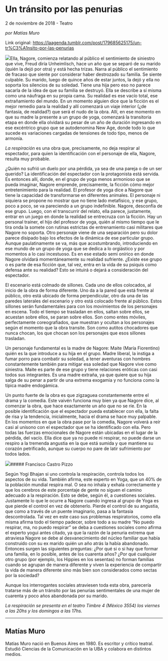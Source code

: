 # Un tránsito por las penurias



2 de noviembre de 2018 - Teatro

_por Matías Muro_

Link original: https://laagenda.tumblr.com/post/179685625175/un-tr%C3%A1nsito-por-las-penurias

![](https://64.media.tumblr.com/20563987c578d61bd3a85eb5a03919d9/tumblr_inline_phkkmlB02a1t6q87u_500.jpg)Ella, Nagore, comienza relatando al público el sentimiento de siniestro que vive, Freud diría Unheimlisch, hace un año que se separó de su marido (quién la dejó por otra) y está hecha trizas. Narra al público el sentimiento de fracaso que siente por considerar haber destrozado su familia. Se siente culpable. Su marido, luego de quince años de estar juntos, la dejó y ella no soporta los silencios de su soledad. Tiene una hija pero eso no parece sacarla de la idea de que su familia se destruyó. Ella se describe a sí misma como una náufraga en su propia cama. Su realidad es ese vacío total, ese extrañamiento del mundo. En un momento alguien dice que la ficción es el mejor remedio para la realidad y allí comenzará un viaje interior (¿de fantasía, de realidad?) que será el nudo de la obra. Allí, en ese momento en que su madre la presente a un grupo de yoga, comenzará la transitoria etapa en donde ella olvidará su pesar de un año de duración ingresando en ese excéntrico grupo que se autodenomina New Age, donde todo lo que sucede es variaciones cargadas de tensiones de todo tipo, menos de armonía. 


*La respiración* es una obra que, precisamente, no deja respirar al espectador, para quien la identificación con el personaje de ella, Nagore, resulta muy probable. 


¿Quién no sufrió un duelo por una pérdida, ya sea de una pareja o de un ser querido? La identificación del espectador con la protagonista está servida. Es entonces allí, donde, en el grupo de yoga menos armonioso que se pueda imaginar, Nagore emprende, precisamente, la ficción cómo mejor entretenimiento para la realidad. El profesor de yoga dice a Nagore que tiene la capacidad de transformarse en diferentes animales. El personaje ni siquiera se propone no mostrar que no tiene lado metafísico, y ese grupo, poco a poco, se va pareciendo a un grupo indefinible. Nagore, desconfía de ese grupo. Luego, con el transcurrir del relato, ella parece, justamente, entrar en un juego en donde la realidad se entrecruza con la ficción. Hay un personal trainer, el hijo del profesor de yoga, quién al mismo tiempo que le tira onda la somete con rutinas estrictas de entrenamiento casi militares que Nagore no soporta. Otro personaje viene de una separación pero su dolor parece disipado bajo los efectos de la dinámica de ese particular grupo. Aunque paulatinamente se va, más que acostumbrando, introduciendo en ese mundo de un grupo de yoga que se dedica a lo orgiástico y por momentos a lo casi incestuoso. Es en ese estado semi onírico en donde Nagore olvidará momentáneamente su realidad sufriente. ¿Existe ese grupo o es parte de esa ficción que, tal vez, entra en la vida de su psiquis como defensa ante su realidad? Esto se intuirá o dejará a consideración del espectador.


El escenario está colmado de sillones. Cada uno de ellos colocados, al inicio de la obra de forma diferente. Uno da a la pared que está frente al público, otro está ubicado de forma perpendicular, otro da una de las paredes laterales del escenario y otro está colocado frente al público. Estos sillones serán fundamentales para con los movimientos de los personajes en escena. Todo el tiempo se trasladan en ellos, saltan sobre ellos, se acuestan sobre ellos, se paran sobre ellos. Son como entes móviles, perfectamente coreografiados, que muestran y ocultan a los personajes según el momento que la obra transite. Son como autitos chocadores que nunca chocan, los que chocan son los personajes que esos sillones trasladan.


Un personaje fundamental es la madre de Nagore: Maite (María Fiorentino) quién es la que introduce a su hija en el grupo. Madre liberal, la instiga a fumar porro para combatir su soledad, a tener aventuras con hombres constantemente también para mitigar esa soledad que Nagore vive como siniestra. Maite es parte de ese grupo y tiene relaciones eróticas con casi todos sus integrantes. Es una madre extraña, ya que quiere que su hija salga de su penar a partir de una extrema exogamia y no funciona como la típica madre endogámica. 


Un punto fuerte de la obra es que zigzaguea constantemente entre el drama y la comedia. Este vaivén funciona muy bien ya que Nagore dice, al comenzar la obra, que hace exactamente un año que no se ríe. En la posible identificación que el espectador pueda establecer con ella, la falta de risa y la tendencia, inicialmente, hacia el drama se hace muy palpable. En los momentos en que la obra pase por la comedia, Nagore volverá a reír casi al unísono con el espectador que se ha identificado con ella. Pero todas las fuerzas emocionales de Nagore están ubicadas en el lugar de la pérdida, del vacío. Ella dice que ya no puede ni respirar, no puede darse un respiro a la tremenda angustia en la que está sumida y que mantiene su corazón petrificado, aunque su cuerpo no pare de latir sufrimiento por todos lados. 


![](https://64.media.tumblr.com/20563987c578d61bd3a85eb5a03919d9/tumblr_inline_phkkmlB02a1t6q87u_500.jpg)##### Francisco Castro Pizzo

Según Yogi Bhajan si uno controla la respiración, controla todos los aspectos de su vida. También afirma, este experto en Yoga, que un 40% de la población mundial respira mal. O sea no inhala y exhala correctamente y que los cerebros de este porcentaje de gente no siguen el camino adecuado a la respiración. Esto se debe, según él, a cuestiones sociales. Justamente lo que le ocurre a Nagore cuando ingresa al grupo de Yoga es que pierde el control en vez de obtenerlo. Pierde el control de su angustia, que como a través de un puente imaginario, pasa a la fantasía descontrolada. Tal vez en este caso sus problemas respiratorios, como ella misma afirma todo el tiempo padecer, sobre todo a su madre “No puedo respirar, ma, no puedo respirar” se deba a cuestiones sociales como afirma el experto yogui antes citado, ya que la razón de la penuria extrema que atraviesa Nagore se debe al desvanecimiento del núcleo familiar que había construido con su ex marido quién un año atrás la había abandonado. Entonces surgen las siguientes preguntas: ¿Por qué si o si hay que formar una familia, en lo posible, antes de los cuarenta años? ¿Por qué cualquier otro grupo (por ejemplo, los Hippies en los sesentas) no forman familias cuando se agrupan de manera diferente y viven la experiencia de compartir la vida de manera diferente sino màs bien son considerados como sectas por la sociedad? 


Aunque los interrogantes sociales atraviesen toda esta obra, parecería tratarse más de un tránsito por las penurias sentimentales de una mujer de cuarenta y poco años abandonada por su marido. 


  
  
*La respiración se presenta en el teatro Timbre 4 (Mèxico 3554) los viernes a las 20hs y los domingos a las 17hs.*

  




---

 Matías Muro
------------

 Matías Muro nació en Buenos Aires en 1980. Es escritor y crítico teatral. Estudió Ciencias de la Comunicación en la UBA y colabora en distintos medios.

 

